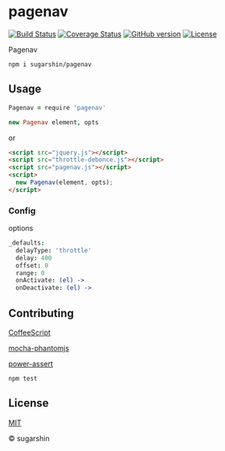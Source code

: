 # pagenav

[![Build Status](https://travis-ci.org/sugarshin/pagenav.svg?branch=master)](https://travis-ci.org/sugarshin/pagenav) [![Coverage Status](https://coveralls.io/repos/sugarshin/pagenav/badge.svg)](https://coveralls.io/r/sugarshin/pagenav) [![GitHub version](https://badge.fury.io/gh/sugarshin%2Fpagenav.svg)](http://badge.fury.io/gh/sugarshin%2Fpagenav) [![License](http://img.shields.io/:license-mit-blue.svg)](http://sugarshin.mit-license.org/)

Pagenav

```shell
npm i sugarshin/pagenav
```

## Usage

```coffeescript
Pagenav = require 'pagenav'

new Pagenav element, opts
```

or

```html
<script src="jquery.js"></script>
<script src="throttle-debonce.js"></script>
<script src="pagenav.js"></script>
<script>
  new Pagenav(element, opts);
</script>
```

### Config

options

```coffeescript
_defaults:
  delayType: 'throttle'
  delay: 400
  offset: 0
  range: 0
  onActivate: (el) ->
  onDeactivate: (el) ->
```

## Contributing

[CoffeeScript](//coffeescript.org/)

[mocha-phantomjs](//github.com/metaskills/mocha-phantomjs)

[power-assert](//github.com/twada/power-assert)

```shell
npm test
```

## License

[MIT](http://sugarshin.mit-license.org/)

© sugarshin
